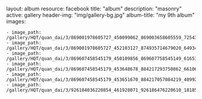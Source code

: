 
layout: album
resource: facebook
title: "album"
description: "masonry"
active: gallery
header-img: "img/gallery-bg.jpg"
album-title: "my 9th album"
images:
    
    - image_path: /gallery/HQT/quan_dai/3/869001978605727_450099062_869003658605559_7254383603344459318_n.jpg
    - image_path: /gallery/HQT/quan_dai/3/869001978605727_452103127_874935714679020_6493408595072029638_n.jpg
    - image_path: /gallery/HQT/quan_dai/3/869607458545179_450109856_869607758545149_6165365945381092615_n.jpg
    - image_path: /gallery/HQT/quan_dai/3/869607458545179_453648678_884217293750862_6610644948617157766_n.jpg
    - image_path: /gallery/HQT/quan_dai/3/869607458545179_453651670_884217057084219_4099216539339437582_n.jpg
    - image_path: /gallery/HQT/quan_dai/3/926184036220854_461928071_926186476220610_1818540472424426195_n.jpg